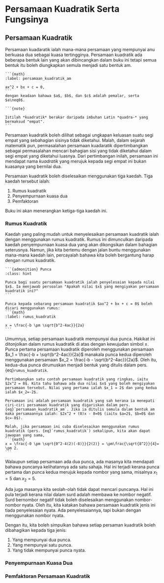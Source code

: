 # Persamaan Kuadratik Serta Fungsinya

## Persamaan Kuadratik
Persamaan kuadaratik ialah mana-mana persamaan yang mempunyai anu berkuasa dua sebagai kuasa tertingginya. Persamaan kuadratik ada beberapa bentuk lain yang akan dibincangkan dalam buku ini tetapi semua bentuk itu boleh diungkapkan semula menjadi satu bentuk am.

````{admonition} Bentuk Am Persamaan Kuadratik
```{math}
:label: persamaan_kuadratik_am

ax^2 + bx + c = 0,
```
dengan keadaan bahawa $a$, $b$, dan $c$ adalah pemalar, serta $a\neq0$.
````

````{margin}
```{note}

Istilah *kuadratik* berakar daripada imbuhan Latin *quadra-* yang bermaksud "empat".
```
````
Persamaan kuadratik boleh dilihat sebagai ungkapan keluasan suatu segi empat yang sebahagian sisinya tidak diketahui. Malah, dalam sejarah matematik pun, permasalahan persamaan kuadaratik dipertimbangkan sebagai permasalahan mencari bahagian sisi yang tidak diketahui dalam segi empat yang diketahui luasnya. Dari pertimbangan inilah, persamaan ini mendapat nama *kuadratik* yang merujuk kepada segi empat ini bukan kuasanya yang bernilai dua.

Persamaan kuadratik boleh diselesaikan menggunakan tiga kaedah. Tiga kaedah tersebut ialah:
1. Rumus kuadratik
2. Penyempurnaan kuasa dua
3. Pemfaktoran

Buku ini akan menerangkan ketiga-tiga kaedah ini.

### Rumus Kuadratik
Kaedah yang paling mudah untuk menyelesaikan persamaan kuadratik ialah dengan menggunakan rumus kuadratik. Rumus ini dimunculkan daripada kaedah penyempurnaan kuasa dua yang akan dikongsikan dalam bahagian seterusnya. Namun, jika kita bertemu dengan jalan buntu menggunakan mana-mana kaedah lain, percayalah bahawa kita boleh bergantung harap dengan rumus kuadratik.

````{margin}
```{admonition} Punca
:class: hint

Punca bagi suatu persamaan kuadratik ialah penyelesaian kepada nilai $x$. Ia menjawab persoalan "Apakah nilai $x$ yang mengiyakan persamaan kuadratik ini?"
```
````

````{admonition} Rumus Kuadratik
Punca kepada sebarang persamaan kuadratik $ax^2 + bx + c = 0$ boleh dicari menggunakan rumus:
```{math}
:label: rumus_kuadratik

x = \frac{-b \pm \sqrt{b^2-4ac}}{2a}
```
````

Umumnya, setiap persamaan kuadratik mempunyai dua punca. Hakikat ini ditonjolkan dalam rumus kuadratik di atas dengan kewujudan simbol $\pm$. Punca pertama persamaan kuadratik diperoleh menggunakan persamaan $x_1 = \frac{-b + \sqrt{b^2-4ac}}{2a}$ manakala punca kedua diperoleh menggunakan persamaan $x_2 = \frac{-b - \sqrt{b^2-4ac}}{2a}$. Oleh itu, kedua-dua punca dirumuskan menjadi bentuk yang ditulis dalam pers. {eq}`rumus_kuadratik`.

````{hint}
Pertimbangkan satu contoh persamaan kuadratik yang ringkas, iaitu $2x^2 = 8$. Kita tahu bahawa ada dua nilai $x$ yang boleh mengiyakan persamaan tersebut. Nilai yang pertama ialah $x_1 = 2$ dan yang kedua ialah $x_2=-2$.

Persamaan ini adalah persamaan kuadratik yang sah kerana ia menepati ciri-ciri persamaan kuadratik yang digariskan dalam pers. {eq}`persamaan_kuadratik_am`. Jika ia ditulis semula dalam bentuk am maka persamaannya ialah: $2x^2 + (0)x - 8=0$ (iaitu $a=2$, $b=0$ dan $c=-8$).

Malah, jika persamaan ini cuba diselesaikan menggunakan rumus kuadratik (pers. {eq}`rumus_kuadratik`) sekalipun, kita akan dapat jawapan yang sama,
```{math}
x = \frac{-0 \pm \sqrt{0^2-4(2)(-8)}}{2(2)} = \pm\frac{\sqrt{8^2}}{4}= \pm 2.
```
````

Walaupun setiap persamaan ada dua punca, ada masanya kita mendapati bahawa puncanya kelihatannya ada satu sahaja. Hal ini terjadi kerana punca pertama dan punca kedua merujuk kepada nombor yang sama, misalnya $x_1 = 5$ dan $x_2 = 5$. 

Ada juga masanya kita seolah-olah tidak dapat mencari puncanya. Hal ini pula terjadi kerana nilai dalam surd adalah membawa ke nombor negatif. Surd bernombor negatif tidak boleh diselesaikan menggunakan nombor-nombor nyata. Oleh itu, kita katakan bahawa persamaan kuadratik jenis ini tiada penyelesaian nyata. Ada penyelesaiannya, tapi bukan dengan menggunakan nombor nyata.

Dengan itu, kita boleh simpulkan bahawa setiap persaman kuadratik boleh dibahagikan kepada tiga jenis:
1. Yang mempunyai dua punca.
2. Yang mempunyai satu punca.
3. Yang tidak mempunyai punca nyata.

### Penyempurnaan Kuasa Dua

### Pemfaktoran Persamaan Kuadratik
